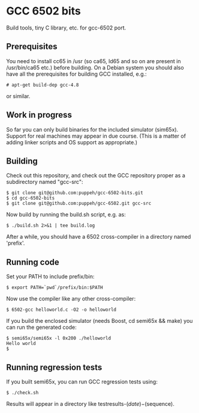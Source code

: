 GCC 6502 bits
=============

Build tools, tiny C library, etc. for gcc-6502 port.

Prerequisites
-------------

You need to install cc65 in /usr (so ca65, ld65 and so on are present in /usr/bin/ca65 etc.) before building. On a
Debian system you should also have all the prerequisites for building GCC installed, e.g.:

    # apt-get build-dep gcc-4.8

or similar.

Work in progress
----------------

So far you can only build binaries for the included simulator (sim65x). Support for real machines may appear in due
course. (This is a matter of adding linker scripts and OS support as appropriate.)

Building
--------

Check out this repository, and check out the GCC repository proper as a subdirectory named "gcc-src":

    $ git clone git@github.com:puppeh/gcc-6502-bits.git
    $ cd gcc-6502-bits
    $ git clone git@github.com:puppeh/gcc-6502.git gcc-src

Now build by running the build.sh script, e.g. as:

    $ ./build.sh 2>&1 | tee build.log

After a while, you should have a 6502 cross-compiler in a directory named 'prefix'.

Running code
------------

Set your PATH to include prefix/bin:

    $ export PATH=`pwd`/prefix/bin:$PATH

Now use the compiler like any other cross-compiler:

    $ 6502-gcc helloworld.c -O2 -o helloworld

If you build the enclosed simulator (needs Boost, cd semi65x && make) you can run the generated code:

    $ semi65x/semi65x -l 0x200 ./helloworld
    Hello world
    $

Running regression tests
------------------------

If you built semi65x, you can run GCC regression tests using:

    $ ./check.sh

Results will appear in a directory like testresults-$(date)-$(sequence).
